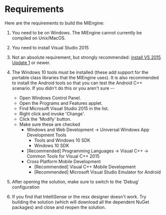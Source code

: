 # Requirements
Here are the requirements to build the MIEngine:

1. You need to be on Windows. The MIEngine cannot currently be compiled on Unix/MacOS.

2. You need to install Visual Studio 2015

3. Not an absolute requirement, but strongly recommended: [install VS 2015 Update 1](http://go.microsoft.com/fwlink/?LinkId=691129) or newer.

4. The Windows 10 tools must be installed (these add support for the portable class libraries that the MIEngine uses). It is also recommended to install the Android tools so that you can test the Android C++ scenario. If you didn't do this or you aren't sure --

    * Open Windows Control Panel.
    * Open the Programs and Features applet.
    * Find Microsoft Visual Studio 2015 in the list.
    * Right click and invoke 'Change'.
    * Click the 'Modify' button.
    * Make sure these are checked
        * Windows and Web Development -> Universal Windows App Development Tools
            * Tools and Windows 10 SDK
            * Windows 10 SDK
        * [Recommended] Programming Languages -> Visual C++ -> Common Tools for Visual C++ 2015
        * Cross Platform Mobile Development
            * [Recommended] Visual C++ Mobile Development
            * [Recommended] Microsoft Visual Studio Emulator for Android

5. After opening the solution, make sure to switch to the 'Debug' configuration
6. If you find that IntelliSense or the resx designer doesn't work. Try building the solution (which will download all the dependent NuGet packages) and close and reopen the solution.
